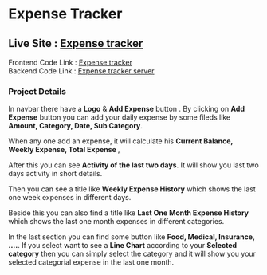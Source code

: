 # Expense Tracker

## Live Site : <a href='https://expense-tracker-webiste.netlify.app'>Expense tracker <a/>

Frontend Code Link : <a href='https://github.com/SanyFaysal/expense-tracker'>Expense tracker<a/>
<br>
Backend Code Link : <a href='https://github.com/SanyFaysal/expense-tracker-server'>Expense tracker server<a/>

### Project Details

In navbar there have a <b>Logo</b> & <b>Add Expense</b> button
. By clicking on <b>Add Expense</b> button you can add your daily expense by some fileds like <b>Amount, Category, Date, Sub Category</b>.

When any one add an expense, it will calculate his <b>Current Balance, Weekly Expense, Total Expense </b> ,

After this you can see <b>Activity of the last two days</b></i>. It will show you last two days activity in short details.

Then you can see a title like <b>Weekly Expense History</b> which shows the last one week expenses in different days.

Beside this you can also find a title like <b>Last One Month Expense History</b> which shows the last one month expenses in different categories.

In the last section you can find some button like <b>Food, Medical, Insurance, ....</b>. If you select want to see a <b>Line Chart</b> according to your <b>Selected category</b> then you can simply select the category and it will show you your selected categorial expense in the last one month.
